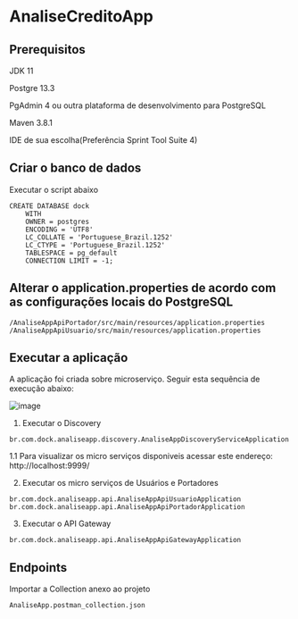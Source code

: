# AnaliseCreditoApp

## Prerequisitos
JDK 11

Postgre 13.3

PgAdmin 4  ou outra plataforma de desenvolvimento para PostgreSQL

Maven 3.8.1

IDE de sua escolha(Preferência Sprint Tool Suite 4)

## Criar o banco de dados
Executar o script abaixo
```
CREATE DATABASE dock
    WITH 
    OWNER = postgres
    ENCODING = 'UTF8'
    LC_COLLATE = 'Portuguese_Brazil.1252'
    LC_CTYPE = 'Portuguese_Brazil.1252'
    TABLESPACE = pg_default
    CONNECTION LIMIT = -1;
```    
## Alterar o application.properties de acordo com as configurações locais do PostgreSQL
```shell script
/AnaliseAppApiPortador/src/main/resources/application.properties
/AnaliseAppApiUsuario/src/main/resources/application.properties
```


## Executar a aplicação
A aplicação foi criada sobre microserviço. Seguir esta sequência de execução abaixo:

![image](https://user-images.githubusercontent.com/16020782/133340964-6acc68c7-7583-498c-a11e-837145b4225c.png)

1. Executar o Discovery
```shell script
br.com.dock.analiseapp.discovery.AnaliseAppDiscoveryServiceApplication
```
1.1 Para visualizar os micro serviços disponiveis acessar este endereço: http://localhost:9999/

2. Executar os micro serviços de Usuários e Portadores
```shell script
br.com.dock.analiseapp.api.AnaliseAppApiUsuarioApplication
br.com.dock.analiseapp.api.AnaliseAppApiPortadorApplication
```

3. Executar o API Gateway
```shell script
br.com.dock.analiseapp.api.AnaliseAppApiGatewayApplication
```

## Endpoints
Importar a Collection anexo ao projeto
```shell script
AnaliseApp.postman_collection.json
```

